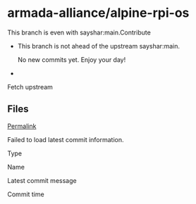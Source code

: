 # armada-alliance/alpine-rpi-os

 This branch is even with sayshar:main.Contribute

*  This branch is not ahead of the upstream sayshar:main.

   No new commits yet. Enjoy your day!

* 
Fetch upstream

## Files <a id="files"></a>

 [Permalink](https://github.com/armada-alliance/alpine-rpi-os/tree/dcad5418228183b8bc46d1075b58bb46fe3f715f/alpine_cnode_scripts_and_services/etc/init.d)

 Failed to load latest commit information.

Type

Name

Latest commit message

Commit time

